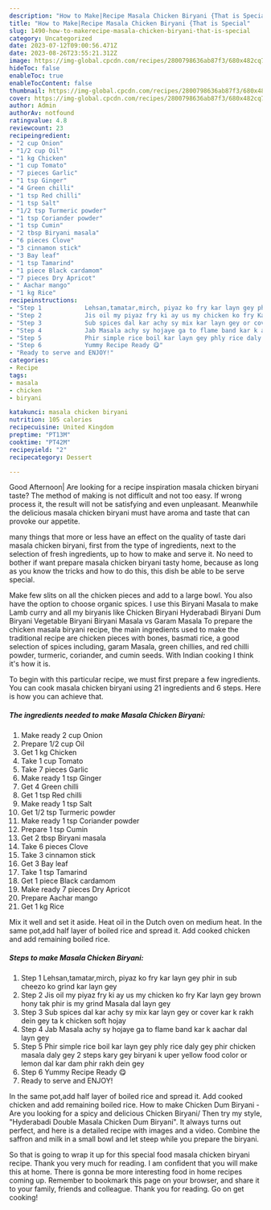 ```yaml
---
description: "How to Make|Recipe Masala Chicken Biryani {That is Special"
title: "How to Make|Recipe Masala Chicken Biryani {That is Special"
slug: 1490-how-to-makerecipe-masala-chicken-biryani-that-is-special
category: Uncategorized
date: 2023-07-12T09:00:56.471Z
date: 2023-08-26T23:55:21.312Z
image: https://img-global.cpcdn.com/recipes/2800798636ab87f3/680x482cq70/masala-chicken-biryani-recipe-main-photo.jpg
hideToc: false
enableToc: true
enableTocContent: false
thumbnail: https://img-global.cpcdn.com/recipes/2800798636ab87f3/680x482cq70/masala-chicken-biryani-recipe-main-photo.jpg
cover: https://img-global.cpcdn.com/recipes/2800798636ab87f3/680x482cq70/masala-chicken-biryani-recipe-main-photo.jpg
author: Admin
authorAv: notfound
ratingvalue: 4.8
reviewcount: 23
recipeingredient:
- "2 cup Onion"
- "1/2 cup Oil"
- "1 kg Chicken"
- "1 cup Tomato"
- "7 pieces Garlic"
- "1 tsp Ginger"
- "4 Green chilli"
- "1 tsp Red chilli"
- "1 tsp Salt"
- "1/2 tsp Turmeric powder"
- "1 tsp Coriander powder"
- "1 tsp Cumin"
- "2 tbsp Biryani masala"
- "6 pieces Clove"
- "3 cinnamon stick"
- "3 Bay leaf"
- "1 tsp Tamarind"
- "1 piece Black cardamom"
- "7 pieces Dry Apricot"
- " Aachar mango"
- "1 kg Rice"
recipeinstructions:
- "Step 1            Lehsan,tamatar,mirch, piyaz ko fry kar layn gey phir in sub cheezo ko grind kar layn gey"
- "Step 2            Jis oil my piyaz fry ki ay us my chicken ko fry Kar layn gey brown hony tak phir is my grind Masala dal layn gey"
- "Step 3            Sub spices dal kar achy sy mix kar layn gey or cover kar k rakh dein gey ta k chicken soft hojay"
- "Step 4            Jab Masala achy sy hojaye ga to flame band kar k aachar dal layn gey"
- "Step 5            Phir simple rice boil kar layn gey phly rice daly gey phir chicken masala daly gey 2 steps kary gey biryani k uper yellow food color or lemon dal kar dam phir rakh dein gey"
- "Step 6            Yummy Recipe Ready 😋"
- "Ready to serve and ENJOY!"
categories:
- Recipe
tags:
- masala
- chicken
- biryani

katakunci: masala chicken biryani 
nutrition: 105 calories
recipecuisine: United Kingdom
preptime: "PT13M"
cooktime: "PT42M"
recipeyield: "2"
recipecategory: Dessert

---
```



Good Afternoon| Are looking for a recipe inspiration masala chicken biryani taste? The method of making is not difficult and not too easy. If wrong process it, the result will not be satisfying and even unpleasant. Meanwhile the delicious masala chicken biryani must have aroma and taste that can provoke our appetite.






many things that more or less have an effect on the quality of taste dari masala chicken biryani, first from the type of ingredients, next to the selection of fresh ingredients, up to how to make and serve it. No need to bother if want prepare masala chicken biryani tasty home, because as long as you know the tricks and how to do this, this dish be able to be serve special.


Make few slits on all the chicken pieces and add to a large bowl. You also have the option to choose organic spices. I use this Biryani Masala to make Lamb curry and all my biryanis like Chicken Biryani Hyderabadi Biryani Dum Biryani Vegetable Biryani Biryani Masala vs Garam Masala To prepare the chicken masala biryani recipe, the main ingredients used to make the traditional recipe are chicken pieces with bones, basmati rice, a good selection of spices including, garam Masala, green chillies, and red chilli powder, turmeric, coriander, and cumin seeds. With Indian cooking I think it&#39;s how it is.


To begin with this particular recipe, we must first prepare a few ingredients. You can cook masala chicken biryani using 21 ingredients and 6 steps. Here is how you can achieve that.

<!--inarticleads1-->

##### The ingredients needed to make Masala Chicken Biryani:

1. Make ready 2 cup Onion
1. Prepare 1/2 cup Oil
1. Get 1 kg Chicken
1. Take 1 cup Tomato
1. Take 7 pieces Garlic
1. Make ready 1 tsp Ginger
1. Get 4 Green chilli
1. Get 1 tsp Red chilli
1. Make ready 1 tsp Salt
1. Get 1/2 tsp Turmeric powder
1. Make ready 1 tsp Coriander powder
1. Prepare 1 tsp Cumin
1. Get 2 tbsp Biryani masala
1. Take 6 pieces Clove
1. Take 3 cinnamon stick
1. Get 3 Bay leaf
1. Take 1 tsp Tamarind
1. Get 1 piece Black cardamom
1. Make ready 7 pieces Dry Apricot
1. Prepare  Aachar mango
1. Get 1 kg Rice


Mix it well and set it aside. Heat oil in the Dutch oven on medium heat. In the same pot,add half layer of boiled rice and spread it. Add cooked chicken and add remaining boiled rice. 

<!--inarticleads2-->

##### Steps to make Masala Chicken Biryani:

1. Step 1            Lehsan,tamatar,mirch, piyaz ko fry kar layn gey phir in sub cheezo ko grind kar layn gey
1. Step 2            Jis oil my piyaz fry ki ay us my chicken ko fry Kar layn gey brown hony tak phir is my grind Masala dal layn gey
1. Step 3            Sub spices dal kar achy sy mix kar layn gey or cover kar k rakh dein gey ta k chicken soft hojay
1. Step 4            Jab Masala achy sy hojaye ga to flame band kar k aachar dal layn gey
1. Step 5            Phir simple rice boil kar layn gey phly rice daly gey phir chicken masala daly gey 2 steps kary gey biryani k uper yellow food color or lemon dal kar dam phir rakh dein gey
1. Step 6            Yummy Recipe Ready 😋
1. Ready to serve and ENJOY!

In the same pot,add half layer of boiled rice and spread it. Add cooked chicken and add remaining boiled rice. How to make Chicken Dum Biryani - Are you looking for a spicy and delicious Chicken Biryani/ Then try my style, &#34;Hyderabadi Double Masala Chicken Dum Biryani&#34;. It always turns out perfect, and here is a detailed recipe with images and a video. Combine the saffron and milk in a small bowl and let steep while you prepare the biryani. 

So that is going to wrap it up for this special food masala chicken biryani recipe. Thank you very much for reading. I am confident that you will make this at home. There is gonna be more interesting food in home recipes coming up. Remember to bookmark this page on your browser, and share it to your family, friends and colleague. Thank you for reading. Go on get cooking!
